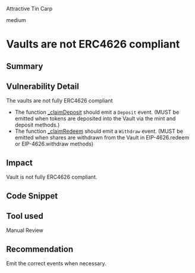 Attractive Tin Carp

medium

# Vaults are not ERC4626 compliant

## Summary

## Vulnerability Detail
The vaults are not fully ERC4626 compliant
- The function [_claimDeposit](https://github.com/sherlock-audit/2024-03-amphor/blob/main/asynchronous-vault/src/AsyncSynthVault.sol#L742) should emit a `Deposit` event. (MUST be emitted when tokens are deposited into the Vault via the mint and deposit methods.)
- The function [_claimRedeem](https://github.com/sherlock-audit/2024-03-amphor/blob/main/asynchronous-vault/src/AsyncSynthVault.sol#L758) should emit a `Withdraw` event. (MUST be emitted when shares are withdrawn from the Vault in EIP-4626.redeem or EIP-4626.withdraw methods)

## Impact
Vault is not fully ERC4626 compliant.

## Code Snippet

## Tool used

Manual Review

## Recommendation
Emit the correct events when necessary.